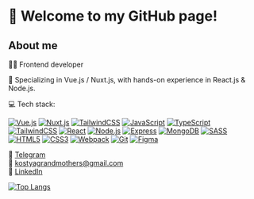 # 👋 Welcome to my GitHub page!
## About me
👨‍💻 Frontend developer

🌱 Specializing in Vue.js / Nuxt.js, with hands-on experience in React.js & Node.js.

💻 Tech stack:

[![Vue.js](https://skillicons.dev/icons?i=vue "Vue.js")](https://vuejs.org/)
[![Nuxt.js](https://skillicons.dev/icons?i=nuxt "Nuxt.js")](https://nuxt.com/)
[![TailwindCSS](https://skillicons.dev/icons?i=pinia "Pinia")](https://pinia.vuejs.org/)
[![JavaScript](https://skillicons.dev/icons?i=js "JavaScript")](https://developer.mozilla.org/en-US/docs/Web/JavaScript)
[![TypeScript](https://skillicons.dev/icons?i=ts "TypeScript")](https://www.typescriptlang.org/)
[![TailwindCSS](https://skillicons.dev/icons?i=tailwind "Tailwind CSS")](https://tailwindcss.com/)
[![React](https://skillicons.dev/icons?i=react "React")](https://react.dev/)
[![Node.js](https://skillicons.dev/icons?i=nodejs "Node.js")](https://nodejs.org/)
[![Express](https://skillicons.dev/icons?i=express "Express.js")](https://expressjs.com/)
[![MongoDB](https://skillicons.dev/icons?i=mongodb "MongoDB")](https://www.mongodb.com/)
[![SASS](https://skillicons.dev/icons?i=sass "SASS")](https://sass-lang.com/)
[![HTML5](https://skillicons.dev/icons?i=html "HTML5")](https://developer.mozilla.org/en-US/docs/Web/HTML)
[![CSS3](https://skillicons.dev/icons?i=css "CSS3")](https://developer.mozilla.org/en-US/docs/Web/CSS)
[![Webpack](https://skillicons.dev/icons?i=webpack "Webpack")](https://webpack.js.org/)
[![Git](https://skillicons.dev/icons?i=git "Git")](https://git-scm.com/)
[![Figma](https://skillicons.dev/icons?i=figma "Figma")](https://www.figma.com/)

📱 [Telegram](https://t.me/kogrms)  
📧 kostyagrandmothers@gmail.com  
💼 [LinkedIn](https://www.linkedin.com/in/kogrms/)

[![Top Langs](https://github-readme-stats.vercel.app/api/top-langs/?username=kogrms&layout=compact&theme=vue-dark&cache_seconds=1800)](https://github.com/kogrms/github-readme-stats)
